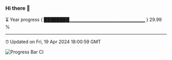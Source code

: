 ### Hi there 👋

⏳ Year progress { ████████▁▁▁▁▁▁▁▁▁▁▁▁▁▁▁▁▁▁▁▁▁▁ } 29.99 %

---

⏰ Updated on Fri, 19 Apr 2024 18:00:59 GMT

![Progress Bar CI](https://github.com/liununu/liununu/workflows/Progress%20Bar%20CI/badge.svg)
